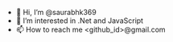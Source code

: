 - 👋 Hi, I’m @saurabhk369
- 👀 I’m interested in .Net and JavaScript
- 📫 How to reach me <github_id>@gmail.com

<!---
saurabhk369/saurabhk369 is a ✨ special ✨ repository because its `README.md` (this file) appears on your GitHub profile.
You can click the Preview link to take a look at your changes.
--->

